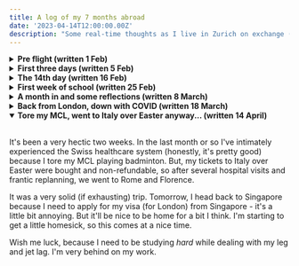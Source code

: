 ```yaml
---
title: A log of my 7 months abroad
date: '2023-04-14T12:00:00.00Z'
description: "Some real-time thoughts as I live in Zurich on exchange (and then work in London in the summer)."
---
```

<details closed>
<summary><b>Pre flight (written 1 Feb)</b></summary>
<br>
In the last month, I've spent so much time trying to meet and spend time with people I care about. Friends, family, extended family. I've typically been incredibly introverted, so this has been quite an... interesting and refreshing experience. In fact, in the last three weeks, my daily routine has basically been lunch with someone, run some errands, dinner with someone, sleep, repeat. This month has also coincided with the Lunar New Year, so I've also visited family and gone to Malaysia to visit my family there. It's been so busy. 

But it's been so good! So many of these friends I've not seen in a while - we're all busy, and myself, every since university has started, I can't say I've really had any lull periods other than this month. So it's been nice to spend time and catch up with many of these friends who I care for very deeply, and spend some time on myself recharging and reflecting. 

And here I am now, on the cusp on another great adventure. I'm kinda nervous, kinda excited. It's 12.53pm as I write this, and I'm more or less packed, set to have dinner with two close friends and then off I am on a flight to Zurich. 

It probably feels like a bigger deal than it is because many of my friends are graduating before I am (they study 4 years, I study 5) and are going abroad for grad school - so for many of them I won't see for maybe a year and a half or so, maybe more. I'm happy and excited for all of these people - they are talented, intelligent and down-to-earth people who will do great things; I'll just miss them, is all. And I think I'll look back on and occasionally miss the simpler times. After all, in year 1 and 2 of university, everyone stayed on campus, hung out regularly, and the greatest worry we had were our grades. 

When I'm back, a lot of things will be different, I think. I'd have completed a semester at ETH, worked at Palantir, most of my friends would be abroad and/or graduated, and I imagine I, too, would have seen some change and growth. I'm equally scared and excited. 

11 more hours till I'm on that plane.

</details>

<details closed>
<summary><b>First three days (written 5 Feb)</b></summary>
<br>
So far, Zurich is: 
- very cold
- very friendly
- very expensive

I like it here. People are nice, public transport is great, I generally feel safe. The city centre is beautiful. 

The last 24 hours have been focused on **buying stuff**, because god, my room was really barebones, and there's so much minute overhead to just living, lol. Been to Ikea and carried a bunch of stuff back, been to a couple supermarkets and done the same, and I'm almost done. Just left with some small quality-of-life purchases like a drying rack. 

Day 1: landed, got a SIM card, rail pass, checked in, bought some groceries, went to ikea, made some friends. 

Day 2: went to the city centre with some friends, spent a ton of time walking around, had sandwich, some famous hot chocolate, saw a cool church and some great views of the river, hit a big supermarket, and cooked my first meal. Made more friends. 

Day 3: chatted with new people over breakfast. Went to the city centre for a tour. Made friends with people on said tour, and spent basically the whole day with them. Went back, made dinner (very bad yakisoba attempt, it's so hard without the right ingredients ._.), had some nice conversations and made more new friends. 

I'm so tired, but so far, so good. I hope I'll continue to make friends and do cool things. Tomorrow, is my first German class. Fingers crossed!
</details>

<details closed>
<summary><b>The 14th day (written 16 Feb)</b></summary>
<br>
As I write this, I have been on Swiss soil for 14 days now. Life is going pretty well - I've settled in quite nicely I think. It's gone by _quick_ though. In the last week or so I've completed German 1 (it's 3 x 2 hours a day, every day) which fulfils the first half of A1 German, climbed my first hill (the Swiss call it a molehill, but to my Singaporean mind the hike was tall), cooked my first rack of lamb for valentine's day (my girlfriend was kind enough to visit me from London), watched my first movie abroad (Swiss tickets are 17 CHF, and they have intermissions!) and got very cold a lot of the time. 

It's been very good, but very exhausting. Moving abroad and setting up a comfortable (if temporary) "home", doing 6 hours of high-intensity language learning daily and packing my schedule to spend time with my girlfriend while she's visiting is pretty tough. Switzerland is beautiful though, and people here are generally very welcoming. And thank god for the fact that most people speak English - I'd have such a tough time otherwise.     

Today in particular, my girlfriend has headed back to London, and I'm alone here. In the coming week, it's a bunch of admin and welcome events, the start of lessons and presumably a bunch of socializing and a return to using my brain after a month-long break. I'm really looking forward to it.

This year feels like it's shaping up to be a pretty good year, and I have a lot of things to look forward to. Fingers crossed next week is a good week, too. 
</details>

<details closed>
<summary><b>First week of school  (written 25 Feb)</b></summary>
<br>
A very quick week of school has passed. The classes have been awesome. They're really hard, generally pretty rigorous and the profs are exceptionally good at explaining stuff. 

Can't help start to feel lonely, though. Moving abroad isn't quite as rosey as it's painted back home, I suppose. The exchange coordinator in our briefing did mention that this tends to happen - you start off all excited because everything is new, at some point get tired and homesick, and then eventually adjust. I suppose I'm trending just like the average person - which gives me some comfort, because I know things will get better :-). 

</details>


<details closed>
<summary><b>A month in and some reflections (written 8 March)</b></summary>
<br>

I entered the country on the 2nd of February. Today, it's a Wednesday, on the 8th of March. I've been meaning to find some time to sit and write, but the semester is starting to get busy. But I have a bit of time today - mostly because I'm sick and decided to take it easy (it's not easy getting better in a cold, dry country), so here I am. 

1. My classes/research: generally, great!

I'm reading four classes this semester: 
* [263-5354-00L  Large Language Models](https://www.vorlesungen.ethz.ch//Vorlesungsverzeichnis/lerneinheit.view?lerneinheitId=171001&semkez=2023S&ansicht=LEHRVERANSTALTUNGEN&lang=en)
* [227-0558-00L  Principles of Distributed Computing](https://disco.ethz.ch/courses/podc/)
* [252-0341-01L  Information Retrieval](https://www.vorlesungen.ethz.ch//Vorlesungsverzeichnis/lerneinheit.view?semkez=2018S&ansicht=LEHRVERANSTALTUNGEN&lerneinheitId=122559&lang=de)
* [363-1000-00L  Financial Economics](https://www.vorlesungen.ethz.ch//lerneinheitPre.do?semkez=2018S&lerneinheitId=119949&lang=en)

Why did I choose these four classes? Well, as a non-German speaking dude, my options at ETH are limited to Masters-level courses that are taught in English, so that limits my pool. I also came to ETH with the explicit goal of challenging myself and taking interesting, hard courses that deepen my knowledge of deep learning/ML engineering and its adjacent fields. The first three courses fit that bill very naturally. 

Why financial economics, then? Well, I ask myself that too. I have absolutely zero interest. It's a practical matter - I'm four economics electives away from completing my second degree in economics. Clearing one abroad helps to reduce my course load when I go home. It is the only map-able economics module I can do here. So, here we are.

But I love the courses generally, and I think I've got an interesting spectrum down. PODC and IR are taught similarly to higher-level bachelor's courses - the course is structured, well thought out and generally it's an information dump, if that makes sense. They teach me new things, I learn new things, I do practice, I take the exam. All fine and dandy. 

LLMs... it's a new course. The lecturer is literally writing the textbook as the course progresses. So that can be a little jarring at times. Add that to the fact that tutorials are also being written as they go, there's... not much structure. And yet, the content is extremely refreshing, and it really does feel like it's on the cutting edge of research - to my knowledge, Ryan's work is one of the first to provide such a comprehensive formal description of language models. So that (in my opinion) makes up for its drawbacks. It's pretty hard and heavy though - it's like 90 pages of proof-heavy readings per week, which can sometimes be unpleasant. 

Financial economics. Not a fan. But I'll get through it. I haven't attended a single lecture, lol. But I'm reasonably certain I can self study, because the lecture slides, textbook chapters and tutorials have been released, and I've been consistent with them. 

I'm also working on a research project with I2R back home (remotely) and in person here with Dr. Ryan's lab. It's a bit busy, but the topics - multimodal engagement detection, and explainable evaluation for large language models - are exciting and tickle my brain. I'm excited to work on them! :-) 

2. Living abroad, more generally: pros, cons, and I think I'm okay with it - just okay

I'm not sure what it's like in other countries - and I suspect it's different because of the relative sizes of other countries - but in Singapore, being able to go abroad seems like a big thing. When someone says that they're going abroad to study or work, they are often met with "wows" and "congratulations". It's some sort of a medium-to-big deal. My peers have faced that, and I too have. A related phenomenon is a general desire to emigrate and leave - you can see it [here](https://hypeandstuff.com/why-i-chose-to-leave-singapore/), [here](https://www.quora.com/Why-do-people-want-to-leave-Singapore) and [here](https://www.reddit.com/r/singapore/comments/p1iz2d/exsingaporean_what_made_you_leave_singapore_i_can/), amongst the many other articles and forum posts about it within the Singapore context. And it's an interesting contrast to what immigrants often think about Singapore, which seems to bounce between the extremes of [authoritarian dystopia](https://www.quora.com/Is-Singapore-an-authoritarian-government) and [a great place](). It's a strange feeling, then, to be on this side of the discussion and experience what it's like to live abroad for a while. 

So far, anyway, I think life is pretty good back home. Not to say that there aren't flaws, and not to say that the relative privilege of my upbringing has not influenced that, but life here is *different*, sometimes in good ways, and sometimes not so much. I love the weather here, how people generally have a greater respect for and focus on living a good life (even if, for example, the financial decisions they make make me squirm), and how people seem to have a wider perspective of the region. I think some of it comes from the rich history and varied geography of the region - Europe is so incredibly heterogeneous, and so much immigration and free movement, I suppose, is bound to create this. I like a lot of these things, and I think Singapore and Singaporeans can do better on a lot of them too.

But there are too, things I like less. So far, they are mostly practical things - safety and social responsibility, the inconvenience that comes with good labour practices (e.g. everything closes on Sunday - everything) and larger spaces. The less practical things, I think they are subjective, and I have my own preferences - some fit better than others to my lifestyle and values. 

I guess this is a bit of an unstructured ramble, but what I'm trying to express is this feeling of being out of place that I suppose all immigrants experience, and this feeling of being ungrounded as I learn about this new environment. And also this feeling of having new, fresh ideas that I think can and arguably should be done back home, as well as feelings of gratitude for how things are back home. I find myself - more often than expected - going "we do it better back home", and that gives me a tiny tingling of pride to be a Singaporean. Kinda like [this article](https://mothership.sg/2023/02/young-singaporeans-living-overseas/) loosely captures. 

A lot of my friends will probably disagree with me - some of them have described their 6 months or 3 years or however long abroad as "the best time of their life" or how x city was the "best city they've ever lived in". But that's fine. My opinion will probably evolve as I get more settled - I have after all only spent about 5 weeks here. 

I have unfortunately fallen sick this week, but I hope next week will be better :D.

1. Travelling is expensive

So far, I've been to Liechtenstein, Bern (Switzerland), and I'm heading to London this weekend to visit my girlfriend. We're also planning trips to Paris, Florence, Naples, and Rome. Maybe it's the penny pincher in me, but god, this hurts my wallet so much. 

I've said this to a lot of people - to me, the "once in a lifetime" perspective to me is a little misconstrued - what's "once in a lifetime" is the opportunity to study at one of the world's top schools, to live abroad, to be independent. I can always come back to Europe. But I suppose it doesn't hurt to see the world a little, even as a tourist.

Well, till the next time I have some time to reflect and log. But I think it's going to be a hectic 6 weeks ahead - lots of studying, lots of research, lots of travel. With a little bit of luck, the weather will be good, I will stay healthy and generally have a good time. 

</details>



<details closed>
<summary><b>Back from London, down with COVID (written 18 March) </b></summary>
<br>

So much for hoping for the weeks ahead for good health. Life can be funny. Anyway, I'm down with COVID. So, that constrains me to my room, mostly. That's good for the introvert in me. 

</details>

<details open>
<summary><b>Tore my MCL, went to Italy over Easter anyway... (written 14 April) </b></summary>
<br>

It's been a very hectic two weeks. In the last month or so I've intimately experienced the Swiss healthcare system (honestly, it's pretty good) because I tore my MCL playing badminton. But, my tickets to Italy over Easter were bought and non-refundable, so after several hospital visits and frantic replanning, we went to Rome and Florence. 

It was a very solid (if exhausting) trip. Tomorrow, I head back to Singapore because I need to apply for my visa (for London) from Singapore - it's a little bit annoying. But it'll be nice to be home for a bit I think. I'm starting to get a little homesick, so this comes at a nice time.

Wish me luck, because I need to be studying *hard* while dealing with my leg and jet lag. I'm very behind on my work.
</details>